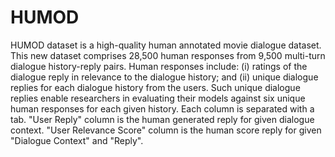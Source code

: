 # HUMOD
HUMOD dataset is a high-quality human annotated movie dialogue dataset. 
This new dataset comprises 28,500 human responses from 9,500 multi-turn dialogue history-reply pairs.
Human responses include: (i) ratings of the dialogue reply in relevance to the dialogue history; 
and (ii) unique dialogue replies for each dialogue history from the users. 
Such unique dialogue replies enable researchers in evaluating their models against six unique human responses 
for each given history. Each column is separated with a tab. "User Reply" column is the human generated reply for given dialogue context. "User Relevance Score" column is the human score reply for given "Dialogue Context" and "Reply". 
